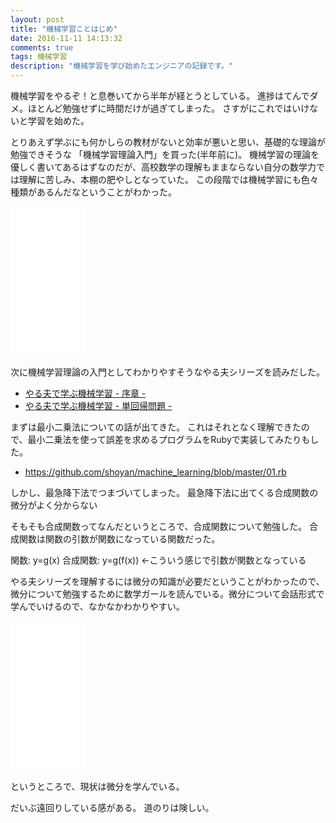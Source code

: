 ```yaml
---
layout: post
title: "機械学習ことはじめ"
date: 2016-11-11 14:13:32
comments: true
tags: 機械学習
description: "機械学習を学び始めたエンジニアの記録です。"
---
```


機械学習をやるぞ！と息巻いてから半年が経とうとしている。
進捗はてんでダメ。ほとんど勉強せずに時間だけが過ぎてしまった。
さすがにこれではいけないと学習を始めた。

とりあえず学ぶにも何かしらの教材がないと効率が悪いと思い、基礎的な理論が勉強できそうな 「機械学習理論入門」を買った(半年前に)。
機械学習の理論を優しく書いてあるはずなのだが、高校数学の理解もままならない自分の数学力では理解に苦しみ、本棚の肥やしとなっていた。
この段階では機械学習にも色々種類があるんだなということがわかった。

<iframe style="width:120px;height:240px;" marginwidth="0" marginheight="0" scrolling="no" frameborder="0" src="//rcm-fe.amazon-adsystem.com/e/cm?lt1=_blank&bc1=000000&IS2=1&bg1=FFFFFF&fc1=000000&lc1=0000FF&t=syoyama-22&o=9&p=8&l=as4&m=amazon&f=ifr&ref=as_ss_li_til&asins=4774176982&linkId=f54a583abd60635f4ad56b5e2705933b"></iframe>

次に機械学習理論の入門としてわかりやすそうなやる夫シリーズを読みだした。

- [やる夫で学ぶ機械学習 - 序章 -](http://tkengo.github.io/blog/2016/01/03/yaruo-machine-learning1/)
- [やる夫で学ぶ機械学習 - 単回帰問題 -](http://tkengo.github.io/blog/2016/01/04/yaruo-machine-learning2/)

まずは最小二乗法についての話が出てきた。
これはそれとなく理解できたので、最小二乗法を使って誤差を求めるプログラムをRubyで実装してみたりもした。

- https://github.com/shoyan/machine_learning/blob/master/01.rb

しかし、最急降下法でつまづいてしまった。
最急降下法に出てくる合成関数の微分がよく分からない

そもそも合成関数ってなんだというところで、合成関数について勉強した。
合成関数は関数の引数が関数になっている関数だった。

関数: y=g(x)
合成関数: y=g(f(x)) ←こういう感じで引数が関数となっている

やる夫シリーズを理解するには微分の知識が必要だということがわかったので、微分について勉強するために数学ガールを読んでいる。微分について会話形式で学んでいけるので、なかなかわかりやすい。

<iframe style="width:120px;height:240px;" marginwidth="0" marginheight="0" scrolling="no" frameborder="0" src="//rcm-fe.amazon-adsystem.com/e/cm?lt1=_blank&bc1=000000&IS2=1&bg1=FFFFFF&fc1=000000&lc1=0000FF&t=syoyama-22&o=9&p=8&l=as4&m=amazon&f=ifr&ref=as_ss_li_til&asins=4797382317&linkId=d26bd243cf2a37dd3f63507bea574228"></iframe>

というところで、現状は微分を学んでいる。

だいぶ遠回りしている感がある。
道のりは険しい。
